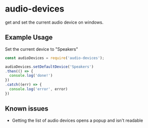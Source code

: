 # audio-devices

get and set the current audio device on windows.

## Example Usage
Set the current device to "Speakers"

```js
const audioDevices = require('audio-devices');

audioDevices.setDefaultDevice('Speakers')
.then(() => {
  console.log('done!')
})
.catch((err) => {
  console.log('error', error)
})

```  

## Known issues
  * Getting the list of audio devices opens a popup and isn't readable
